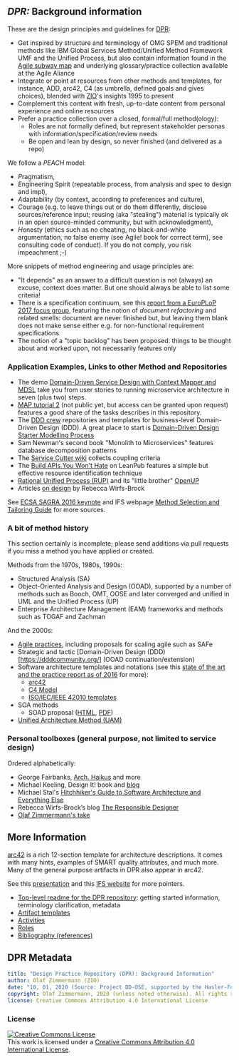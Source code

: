 
## *DPR:* Background information 

These are the design principles and guidelines for [DPR](../README.md):

* Get inspired by structure and terminology of OMG SPEM and traditional methods like IBM Global Services Method/Unified Method Framework UMF and the Unified Process, but also contain information found in the [Agile subway map](https://www.agilealliance.org/agile101/subway-map-to-agile-practices/) and underlying glossary/practice collection available at the Agile Aliance
* Integrate or point at resources from other methods and templates, for instance, ADD, arc42, C4 (as umbrella, defined goals and gives choices), blended with [ZIO](https://ozimmer.ch/index.html)'s insights 1995 to present <!-- DAD,  RCDA removed from list for v1 -->
* Complement this content with fresh, up-to-date content from personal experience and online resources
* Prefer a practice collection over a closed, formal/full method(ology):
    * Roles are not formally defined, but represent stakeholder personas with information/specification/review needs
    * Be open and lean by design, so never finished (and delivered as a repo)

We follow a *PEACH* model: 

* *P*ragmatism, 
* *E*ngineering Spirit (repeatable process, from analysis and spec to design and impl), 
* *A*daptability (by context, according to preferences and culture), 
* *C*ourage (e.g. to leave things out or do them differently, disclose sources/reference input; reusing (aka "stealing") material is typically ok in an open source-minded community, but with acknowledgment), 
* *H*onesty (ethics such as no cheating, no black-and-white argumentation, no false enemy (see Agile! book for correct term), see consulting code of conduct). If you do not comply, you risk impeachment ;-) 

More snippets of method engineering and usage principles are:

* "It depends" as an answer to a difficult question is not (always) an excuse, context does matter. But one should always be able to list some criteria! 
* There is a specification continuum, see this [report from a EuroPLoP 2017 focus group](https://www.vanheesch.net/papers/eplop17-FG-continuousSWD.pdf), featuring the notion of *document refactoring* and related smells: document are never finished but, but leaving them blank does not make sense either e.g. for non-functional requirement specifications 
* The notion of a "topic backlog" has been proposed: things to be thought about and worked upon, not necessarily features only <!-- (see what S. Ambler and P. Kruchten have to say) -->


### Application Examples, Links to other Method and Repositories

* The demo [Domain-Driven Service Design with Context Mapper and MDSL](https://ozimmer.ch/practices/2020/06/10/ICWEKeynoteAndDemo.html) take you from user stories to running microservice architecture in seven (plus two) steps.
* [MAP tutorial 2](https://microservice-api-patterns.org/patterns/tutorials/#tutorial-2) (not public yet, but access can be granted upon request) features a good share of the tasks describes in this repository.
* The [DDD crew](https://github.com/ddd-crew/) repositories and templates for business-level Domain-Driven Design (DDD). A great place to start is [Domain-Driven Design Starter Modelling Process](https://github.com/ddd-crew/ddd-starter-modelling-process) 
* Sam Newman's second book "Monolith to Microservices" features database decomposition patterns 
* The [Service Cutter wiki](https://github.com/ServiceCutter/ServiceCutter/wiki) collects coupling criteria 
* The [Build APIs You Won't Hate](https://apisyouwonthate.com/books) on LeanPub features a simple but effective resource identification technique
* [Rational Unified Process (RUP)](https://en.wikipedia.org/wiki/Rational_Unified_Process) and its "little brother" [OpenUP](https://download.eclipse.org/technology/epf/OpenUP/published/openup_published_1.5.1.5_20121212/openup/index.htm)
* Articles [on design](http://www.wirfs-brock.com/Resources.html) by Rebecca Wirfs-Brock

See [ECSA SAGRA 2016 keynote](https://sagra2016.files.wordpress.com/2016/10/zio-towardsopenleanarchitectureframework-sagranov2016v10p.pdf) and IFS webpage [Method Selection and Tailoring Guide](https://www.ifs.hsr.ch/index.php?id=13195&L=4) for more sources.


### A bit of method history

This section certainly is incomplete; please send additions via pull requests if you miss a method you have applied or created.

Methods from the 1970s, 1980s, 1990s:

* Structured Analysis (SA)
* Object-Oriented Analysis and Design (OOAD), supported by a number of methods such as Booch, OMT, OOSE and later converged and unified in UML and the Unified Process (UP) 
* Enterprise Architecture Management (EAM) frameworks and methods such as TOGAF and Zachman

And the 2000s:

* [Agile practices](https://www.agilealliance.org/agile101/agile-glossary/), including proposals for scaling agile such as SAFe
* Strategic and tactic [Domain-Driven Design (DDD)[https://dddcommunity.org/] (OOAD continuation/extension)
* Software architecture templates and notations (see this [state of the art and the practice report as of 2016](http://ieeexplore.ieee.org/stamp/stamp.jsp?arnumber=7725214) for more): 
    * [arc42](https://arc42.org/)
    * [C4 Model](https://c4model.com/) 
    * [ISO/IEC/IEEE 42010 templates](http://www.iso-architecture.org/ieee-1471/templates/)
* SOA methods 
    * SOAD proposal ([HTML](https://www.ibm.com/developerworks/library/ws-soad1/), [PDF](https://www.ibm.com/developerworks/library/ws-soad1/ws-soad1-pdf.pdf))
    <!-- * SOMA and similar proprietary methods (see this paper) -->
* [Unified Architecture Method (UAM)](http://www.unified-am.com/)    


### Personal toolboxes (general purpose, not limited to service design)

Ordered alphabetically: 

* George Fairbanks, [Arch. Haikus](https://www.georgefairbanks.com/software-architecture/architecture-haiku/) and more 
* Michael Keeling, Design It! book and [blog](https://www.neverletdown.net/)
* Michael Stal's [Hitchhiker's Guide to Software Architecture and Everything Else](http://stal.blogspot.com/)
* Rebecca Wirfs-Brock’s blog [The Responsible Designer](http://wirfs-brock.com/blog/)
* [Olaf Zimmermann's take](./olzzio.md)


## More Information 
<!--
Here are some additional resources and references:

* Agile Modeling by Scott Ambler
* OpenUP, the open source version of Rational Unified Process (RUP) - even if you are not fond of processes and artifact templates, you will find useful advice in it, e.g. under practices and guidance 
* The Tyree/Akerman template for AD capturing as published in an article in IEEE Software (which, according to the article, is inspired by the IBM template for architectural decision capturing as applied in an e-business Reference Architecture from IBM; see this SATURN presentation for other exemplary usages of the IBM template)
* The IBM Architecture Description Standard (ADS) that dates back to the late 1990s. ADS was introduced in an article in the IBM Systems Journal and got referenced e.g. in this MSDN article.
* The Pragmatic Bookshelf website, many resources for developers, architects and other roles in software engineering
* Collection of essential practices and checklists in SEMAT
* OMG SPEM for method terminology and method engineering (e.g. in software engineering research)
-->

[arc42](https://arc42.org/) is a rich 12-section template for architecture descriptions. It comes with many hints, examples of SMART quality attributes, and much more. Many of the general purpose artifacts in DPR also appear in arc42.

See this [presentation](https://sagra2016.files.wordpress.com/2016/10/zio-towardsopenleanarchitectureframework-sagranov2016v10p.pdf) and this [IFS website](https://ifs.hsr.ch/index.php?id=13195&L=4)<!-- >, [blog post]() --> for more pointers.


* [Top-level readme for the DPR repository](../README.md): getting started information, terminology clarification, metadata
* [Artifact templates](../artifact-templates) 
* [Activities](../activities)
* [Roles](../roles)
* [Bibliography (references)](literature.md)


## DPR Metadata

```yaml
title: "Design Practice Repository (DPR): Background Information"
author: Olaf Zimmermann (ZIO)
date: "10, 01, 2020 (Source: Project DD-DSE, supported by the Hasler-Foundation)"
copyright: Olaf Zimmermann, 2020 (unless noted otherwise). All rights reserved.
license: Creative Commons Attribution 4.0 International License
```

### License

<a rel="license" href="http://creativecommons.org/licenses/by/4.0/"><img alt="Creative Commons License" style="border-width:0" src="https://i.creativecommons.org/l/by/4.0/88x31.png" /></a><br />This work is licensed under a <a rel="license" href="http://creativecommons.org/licenses/by/4.0/">Creative Commons Attribution 4.0 International License</a>.

